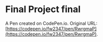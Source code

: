 # Final Project final

A Pen created on CodePen.io. Original URL: [https://codepen.io/fw2347/pen/RwrgmaP](https://codepen.io/fw2347/pen/RwrgmaP).


